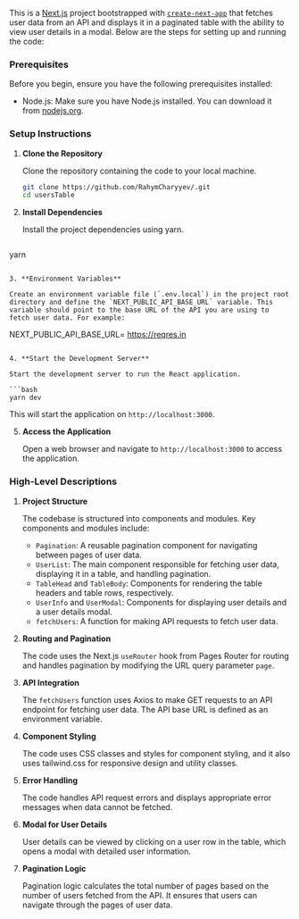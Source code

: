 This is a [Next.js](https://nextjs.org/) project bootstrapped with [`create-next-app`](https://github.com/vercel/next.js/tree/canary/packages/create-next-app) that fetches user data from an API and displays it in a paginated table with the ability to view user details in a modal. Below are the steps for setting up and running the code:

### Prerequisites
Before you begin, ensure you have the following prerequisites installed:

- Node.js: Make sure you have Node.js installed. You can download it from [nodejs.org](https://nodejs.org/).

### Setup Instructions

1. **Clone the Repository**

   Clone the repository containing the code to your local machine.

   ```bash
   git clone https://github.com/RahymCharyyev/.git
   cd usersTable
   ```

2. **Install Dependencies**

   Install the project dependencies using yarn.

   ```bash
 yarn 
   ```

3. **Environment Variables**

   Create an environment variable file (`.env.local`) in the project root directory and define the `NEXT_PUBLIC_API_BASE_URL` variable. This variable should point to the base URL of the API you are using to fetch user data. For example:

   ```
   NEXT_PUBLIC_API_BASE_URL= https://reqres.in
   ```

4. **Start the Development Server**

   Start the development server to run the React application.

   ```bash
   yarn dev
   ```

   This will start the application on `http://localhost:3000`.

5. **Access the Application**

   Open a web browser and navigate to `http://localhost:3000` to access the application.

### High-Level Descriptions

1. **Project Structure**

   The codebase is structured into components and modules. Key components and modules include:
   
   - `Pagination`: A reusable pagination component for navigating between pages of user data.
   - `UserList`: The main component responsible for fetching user data, displaying it in a table, and handling pagination.
   - `TableHead` and `TableBody`: Components for rendering the table headers and table rows, respectively.
   - `UserInfo` and `UserModal`: Components for displaying user details and a user details modal.
   - `fetchUsers`: A function for making API requests to fetch user data.

2. **Routing and Pagination**

   The code uses the Next.js `useRouter` hook from Pages Router for routing and handles pagination by modifying the URL query parameter `page`.

3. **API Integration**

   The `fetchUsers` function uses Axios to make GET requests to an API endpoint for fetching user data. The API base URL is defined as an environment variable.

4. **Component Styling**

   The code uses CSS classes and styles for component styling, and it also uses tailwind.css for responsive design and utility classes.

5. **Error Handling**

   The code handles API request errors and displays appropriate error messages when data cannot be fetched.

6. **Modal for User Details**

   User details can be viewed by clicking on a user row in the table, which opens a modal with detailed user information.

7. **Pagination Logic**

   Pagination logic calculates the total number of pages based on the number of users fetched from the API. It ensures that users can navigate through the pages of user data.


